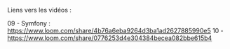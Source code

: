 Liens vers les vidéos : 

09 - Symfony : https://www.loom.com/share/4b76a6eba9264d3ba1ad2627885990e5
10 - https://www.loom.com/share/0776253d4e304384becea082bbe615b4




